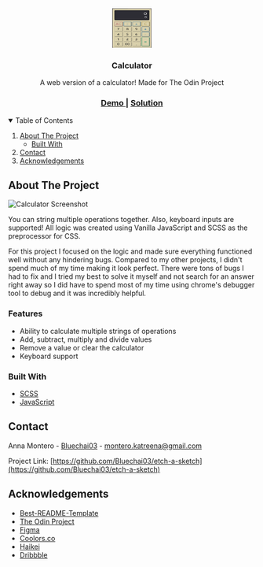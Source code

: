 <!--
*** Thanks for checking out the Best-README-Template. If you have a suggestion
*** that would make this better, please fork the repo and create a pull request
*** or simply open an issue with the tag "enhancement".
*** Thanks again! Now go create something AMAZING! :D
-->

<!-- PROJECT SHIELDS -->
<!--
*** I'm using markdown "reference style" links for readability.
*** Reference links are enclosed in brackets [ ] instead of parentheses ( ).
*** See the bottom of this document for the declaration of the reference variables
*** for contributors-url, forks-url, etc. This is an optional, concise syntax you may use.
*** https://www.markdownguide.org/basic-syntax/#reference-style-links
-->

<!-- PROJECT LOGO -->
<br />
<p align="center">
  <a href="https://github.com/Bluechai03/calculator">
    <img src="images/logo.png" alt="Logo" width="80" height="80">
  </a>

  <h3 align="center">Calculator</h3>

  <p align="center">
  A web version of a calculator! Made for The Odin Project  </p>

<div align="center">
  <h3>
    <a target="_blank" href="">
      Demo
    </a>
    <span> | </span>
    <a target="_blank" href="">
      Solution
    </a>
  </h3>
  </div>

<!-- TABLE OF CONTENTS -->
<details open="open">
  <summary>Table of Contents</summary>
  <ol>
    <li>
      <a href="#about-the-project">About The Project</a>
      <ul>
        <li><a href="#built-with">Built With</a></li>
      </ul>
    </li>
    <li><a href="#contact">Contact</a></li>
    <li><a href="#acknowledgements">Acknowledgements</a></li>
  </ol>
</details>

<!-- ABOUT THE PROJECT -->

## About The Project

![Calculator Screenshot](https://i.imgur.com/A2XdScH.png)

You can string multiple operations together. Also, keyboard inputs are supported! All logic was created using Vanilla JavaScript and SCSS as the preprocessor for CSS.

For this project I focused on the logic and made sure everything functioned well without any hindering bugs. Compared to my other projects, I didn't spend much of my time making it look perfect. There were tons of bugs I had to fix and I tried my best to solve it myself and not search for an answer right away so I did have to spend most of my time using chrome's debugger tool to debug and it was incredibly helpful.

### Features

- Ability to calculate multiple strings of operations
- Add, subtract, multiply and divide values
- Remove a value or clear the calculator
- Keyboard support

### Built With

- [SCSS](https://sass-lang.com/)
- [JavaScript](https://developer.mozilla.org/en-US/docs/Web/JavaScript)

<!-- CONTACT -->

## Contact

Anna Montero - [Bluechai03](https://github.com/Bluechai03) - montero.katreena@gmail.com

Project Link: [https://github.com/Bluechai03/etch-a-sketch](https://github.com/Bluechai03/etch-a-sketch)

<!-- ACKNOWLEDGEMENTS -->

## Acknowledgements

- [Best-README-Template](https://github.com/othneildrew/Best-README-Template)
- [The Odin Project](https://www.theodinproject.com/dashboard)
- [Figma](https://figma.com)
- [Coolors.co](https://coolors.co)
- [Haikei](https://app.haikei.app/)
- [Dribbble](https://dribbble.com)
